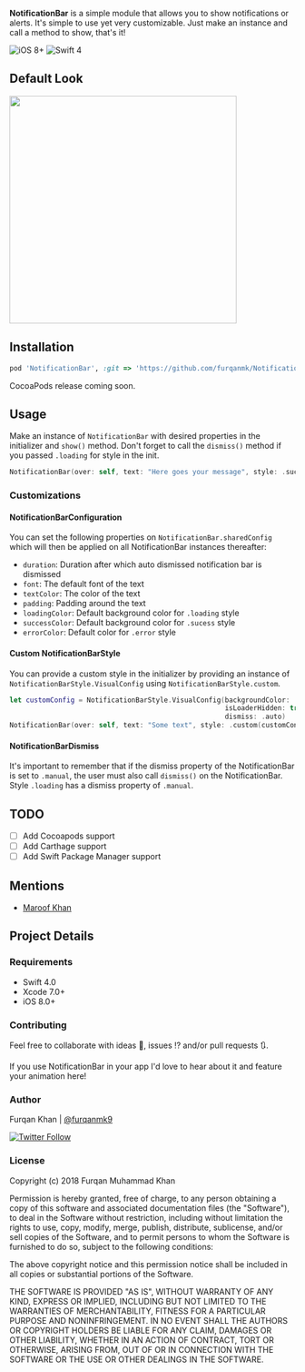 **NotificationBar** is a simple module that allows you to show notifications or alerts. It's simple to use yet very customizable. Just make an instance and call a method to show, that's it!

![iOS 8+](https://img.shields.io/badge/iOS-8%2B-blue.svg?style=flat)
![Swift 4](https://img.shields.io/badge/Swift-4-orange.svg?style=flat)

## Default Look

<image src="https://media.giphy.com/media/9PgwWOfOHReECsYz29/giphy.gif" width="400"/>

## Installation

```ruby
pod 'NotificationBar', :git => 'https://github.com/furqanmk/NotificationBar.git'
```
CocoaPods release coming soon.

## Usage

Make an instance of `NotificationBar` with desired properties in the initializer and `show()` method. Don't forget to call the `dismiss()` method if you passed `.loading` for style in the init.

```swift
NotificationBar(over: self, text: "Here goes your message", style: .success).show()
```

### Customizations

#### NotificationBarConfiguration

You can set the following properties on `NotificationBar.sharedConfig` which will then be applied on all NotificationBar instances thereafter:

- `duration`: Duration after which auto dismissed notification bar is dismissed
- `font`: The default font of the text
- `textColor`: The color of the text
- `padding`: Padding around the text
- `loadingColor`: Default background color for `.loading` style
- `successColor`: Default background color for `.sucess` style
- `errorColor`: Default color for `.error` style

#### Custom NotificationBarStyle

You can provide a custom style in the initializer by providing an instance of `NotificationBarStyle.VisualConfig` using `NotificationBarStyle.custom`.

```swift
let customConfig = NotificationBarStyle.VisualConfig(backgroundColor: .gray,
                                                     isLoaderHidden: true,
                                                     dismiss: .auto)
NotificationBar(over: self, text: "Some text", style: .custom(customConfig))
```

#### NotificationBarDismiss

It's important to remember that if the dismiss property of the NotificationBar is set to `.manual`, the user must also call `dismiss()` on the NotificationBar. Style `.loading` has a dismiss property of `.manual`.

## TODO

- [ ] Add Cocoapods support
- [ ] Add Carthage support
- [ ] Add Swift Package Manager support

## Mentions

- [Maroof Khan](https://github.com/maroofkhan)

## Project Details

### Requirements
* Swift 4.0
* Xcode 7.0+
* iOS 8.0+

### Contributing
Feel free to collaborate with ideas 💭, issues ⁉️ and/or pull requests 🔃.

If you use NotificationBar in your app I'd love to hear about it and feature your animation here!

### Author

Furqan Khan | [@furqanmk9](https://twitter.com/furqanmk9)


[![Twitter Follow](https://img.shields.io/twitter/follow/furqanmk9.svg?style=social)](https://twitter.com/furqanmk9)

### License

 Copyright (c) 2018 Furqan Muhammad Khan <furqanmk9>

 Permission is hereby granted, free of charge, to any person obtaining a copy
 of this software and associated documentation files (the "Software"), to deal
 in the Software without restriction, including without limitation the rights
 to use, copy, modify, merge, publish, distribute, sublicense, and/or sell
 copies of the Software, and to permit persons to whom the Software is
 furnished to do so, subject to the following conditions:

 The above copyright notice and this permission notice shall be included in all
 copies or substantial portions of the Software.

 THE SOFTWARE IS PROVIDED "AS IS", WITHOUT WARRANTY OF ANY KIND, EXPRESS OR
 IMPLIED, INCLUDING BUT NOT LIMITED TO THE WARRANTIES OF MERCHANTABILITY,
 FITNESS FOR A PARTICULAR PURPOSE AND NONINFRINGEMENT. IN NO EVENT SHALL THE
 AUTHORS OR COPYRIGHT HOLDERS BE LIABLE FOR ANY CLAIM, DAMAGES OR OTHER
 LIABILITY, WHETHER IN AN ACTION OF CONTRACT, TORT OR OTHERWISE, ARISING FROM,
 OUT OF OR IN CONNECTION WITH THE SOFTWARE OR THE USE OR OTHER DEALINGS IN THE
 SOFTWARE.
